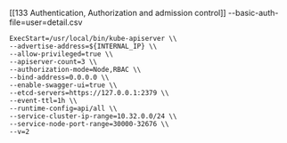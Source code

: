 [[133 Authentication, Authorization and admission control]]
--basic-auth-file=user=detail.csv

```kube-apiserver.service
ExecStart=/usr/local/bin/kube-apiserver \\
--advertise-address=${INTERNAL_IP} \\ 
--allow-privileged=true \\
--apiserver-count=3 \\
--authorization-mode=Node,RBAC \\
--bind-address=0.0.0.0 \\
--enable-swagger-ui=true \\
--etcd-servers=https://127.0.0.1:2379 \\
--event-ttl=1h \\
--runtime-config=api/all \\
--service-cluster-ip-range=10.32.0.0/24 \\
--service-node-port-range=30000-32676 \\
--v=2
```